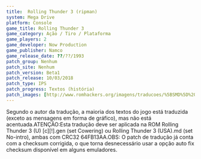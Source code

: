 ```yaml
---
title:  Rolling Thunder 3 (ripman)
system: Mega Drive
platform: Console
game_title: Rolling Thunder 3
game_category: Ação / Tiro / Plataforma
game_players: 2
game_developer: Now Production
game_publisher: Namco
game_release_date: ??/??/1993
patch_group: Nenhum
patch_site: Nenhum
patch_version: Beta1
patch_release: 10/03/2018
patch_type: IPS
patch_progress: Textos (história)
patch_images: [http://www.romhackers.org/imagens/traducoes/%5BSMD%5D%20Rolling%20Thunder%203%20-%20ripman%20-%201.png,http://www.romhackers.org/imagens/traducoes/%5BSMD%5D%20Rolling%20Thunder%203%20-%20ripman%20-%202.png,http://www.romhackers.org/imagens/traducoes/%5BSMD%5D%20Rolling%20Thunder%203%20-%20ripman%20-%203.png]
---
```

Segundo o autor da tradução, a maioria dos textos do jogo está traduzida (exceto as mensagens em forma de gráfico), mas não está acentuada.ATENÇÃO:Esta tradução deve ser aplicada na ROM Rolling Thunder 3 (U) [c][!].gen (set Cowering) ou Rolling Thunder 3 (USA).md (set No-intro), ambas com CRC32 64FB13AA.OBS: O patch de tradução já conta com a checksum corrigida, o que torna desnecessário usar a opção auto fix checksum disponível em alguns emuladores.